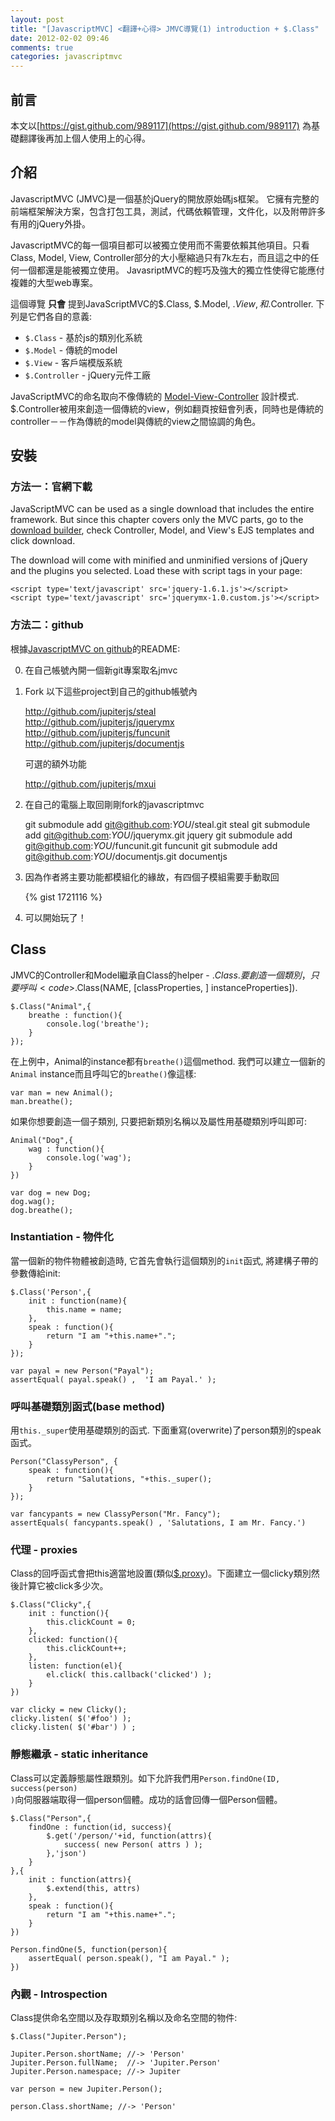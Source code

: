 ```yaml
---
layout: post
title: "[JavascriptMVC] <翻譯+心得> JMVC導覽(1) introduction + $.Class"
date: 2012-02-02 09:46
comments: true
categories: javascriptmvc 
---
```


## 前言
本文以[https://gist.github.com/989117](https://gist.github.com/989117)
為基礎翻譯後再加上個人使用上的心得。


## 介紹
JavascriptMVC (JMVC)是一個基於jQuery的開放原始碼js框架。
它擁有完整的前端框架解決方案，包含打包工具，測試，代碼依賴管理，文件化，以及附帶許多有用的jQuery外掛。

JavascriptMVC的每一個項目都可以被獨立使用而不需要依賴其他項目。只看Class, Model, View, Controller部分的大小壓縮過只有7k左右，而且這之中的任何一個都還是能被獨立使用。
JavasriptMVC的輕巧及強大的獨立性使得它能應付複雜的大型web專案。

這個導覽 __只會__ 提到JavaScriptMVC的$.Class, $.Model, $.View, 和$.Controller.  下列是它們各自的意義:

 - <code>$.Class</code> - 基於js的類別化系統
 - <code>$.Model</code> - 傳統的model
 - <code>$.View</code> - 客戶端模版系統
 - <code>$.Controller</code> - jQuery元件工廠

JavaScriptMVC的命名取向不像傳統的 [Model-View-Controller](http://en.wikipedia.org/wiki/Model%E2%80%93view%E2%80%93controller#Concepts) 設計模式. $.Controller被用來創造一個傳統的view，例如翻頁按鈕會列表，同時也是傳統的controller－－作為傳統的model與傳統的view之間協調的角色。

## 安裝

### 方法一：官網下載

JavaScriptMVC can be used as a single download that includes the entire framework.  But since this chapter covers only the MVC parts, go to the [download builder](http://javascriptmvc.com/builder.html), check Controller, Model, and View's EJS templates and click download.  
		
The download will come with minified and unminified versions of jQuery and the plugins you selected.  Load these with script tags in your page:
		
	<script type='text/javascript' src='jquery-1.6.1.js'></script>  
	<script type='text/javascript' src='jquerymx-1.0.custom.js'></script> 

### 方法二：github
根據[JavascriptMVC on github](https://github.com/jupiterjs/javascriptmvc)的README:

0. 在自己帳號內開一個新git專案取名jmvc
1. Fork 以下這些project到自己的github帳號內

    http://github.com/jupiterjs/steal     
    http://github.com/jupiterjs/jquerymx  
    http://github.com/jupiterjs/funcunit  
    http://github.com/jupiterjs/documentjs

   可選的額外功能

    http://github.com/jupiterjs/mxui

2. 在自己的電腦上取回剛剛fork的javascriptmvc

    git submodule add git@github.com:_YOU_/steal.git steal
    git submodule add git@github.com:_YOU_/jquerymx.git jquery
    git submodule add git@github.com:_YOU_/funcunit.git funcunit
    git submodule add git@github.com:_YOU_/documentjs.git documentjs

3. 因為作者將主要功能都模組化的緣故，有四個子模組需要手動取回

    {% gist 1721116 %}

4. 可以開始玩了！ 


## Class

JMVC的Controller和Model繼承自Class的helper - $.Class. 要創造一個類別，只要呼叫 <code>$.Class(NAME, [classProperties, ] instanceProperties])</code>. 

    $.Class("Animal",{
		breathe : function(){
			console.log('breathe'); 
		}
	});

在上例中，Animal的instance都有<code>breathe()</code>這個method. 我們可以建立一個新的<code>Animal</code> instance而且呼叫它的<code>breathe()</code>像這樣:

	var man = new Animal();
	man.breathe();

如果你想要創造一個子類別, 只要把新類別名稱以及屬性用基礎類別呼叫即可:

	Animal("Dog",{
		wag : function(){
			console.log('wag');
		}
	})

    var dog = new Dog;
	dog.wag();
	dog.breathe();

### Instantiation - 物件化

當一個新的物件物體被創造時, 它首先會執行這個類別的<code>init</code>函式, 將建構子帶的參數傳給init:

	$.Class('Person',{
		init : function(name){
			this.name = name;
		},
		speak : function(){
			return "I am "+this.name+".";
		}
	});
    
    var payal = new Person("Payal");
	assertEqual( payal.speak() ,  'I am Payal.' );

### 呼叫基礎類別函式(base method)

用<code>this._super</code>使用基礎類別的函式.  下面重寫(overwrite)了person類別的speak函式。

	Person("ClassyPerson", {
		speak : function(){
			return "Salutations, "+this._super();
		}
	});
    
    var fancypants = new ClassyPerson("Mr. Fancy");
	assertEquals( fancypants.speak() , 'Salutations, I am Mr. Fancy.')

### 代理 - proxies

Class的回呼函式會把this適當地設置(類似[$.proxy](http://api.jquery.com/jQuery.proxy/))。下面建立一個clicky類別然後計算它被click多少次。

	$.Class("Clicky",{
		init : function(){
			this.clickCount = 0;
		},
		clicked: function(){
			this.clickCount++;
		},
		listen: function(el){
			el.click( this.callback('clicked') );
		}
	})
    
    var clicky = new Clicky();
	clicky.listen( $('#foo') );
	clicky.listen( $('#bar') ) ;

### 靜態繼承 - static inheritance

Class可以定義靜態屬性跟類別。如下允許我們用<code>Person.findOne(ID, success(person) )</code>向伺服器端取得一個person個體。成功的話會回傳一個Person個體。

	$.Class("Person",{
		findOne : function(id, success){
			$.get('/person/'+id, function(attrs){
				success( new Person( attrs ) );
			},'json')
		}
	},{
		init : function(attrs){
			$.extend(this, attrs)
		},
		speak : function(){
			return "I am "+this.name+".";
		}
	})

    Person.findOne(5, function(person){
		assertEqual( person.speak(), "I am Payal." );
	})

### 內觀 - Introspection

Class提供命名空間以及存取類別名稱以及命名空間的物件:

    $.Class("Jupiter.Person");

	Jupiter.Person.shortName; //-> 'Person'
	Jupiter.Person.fullName;  //-> 'Jupiter.Person'
	Jupiter.Person.namespace; //-> Jupiter
				    
	var person = new Jupiter.Person();
					    
	person.Class.shortName; //-> 'Person'

